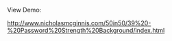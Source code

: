 View Demo:

http://www.nicholasmcginnis.com/50in50/39%20-%20Password%20Strength%20Background/index.html
